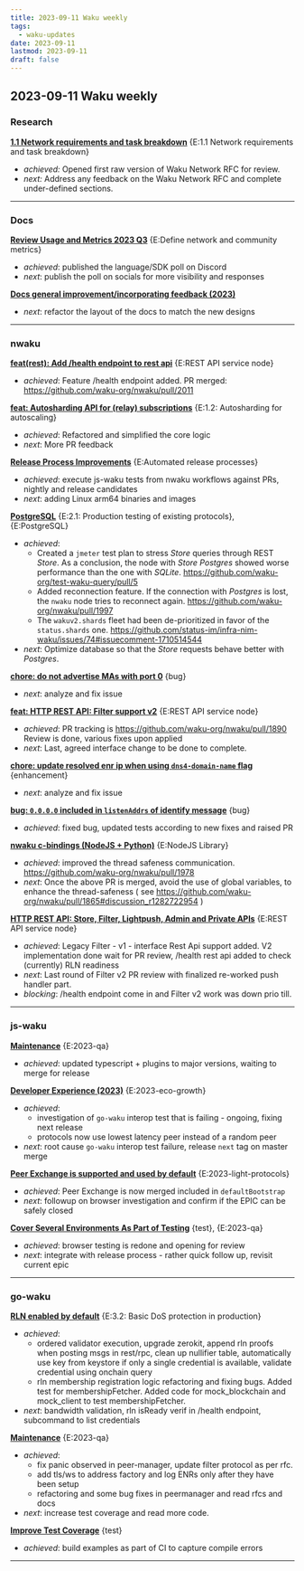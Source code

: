 ```yaml
---
title: 2023-09-11 Waku weekly
tags:
  - waku-updates
date: 2023-09-11
lastmod: 2023-09-11
draft: false
---
```


2023-09-11 Waku weekly
---
### Research

**[1.1 Network requirements and task breakdown](https://github.com/waku-org/pm/issues/62)** {E:1.1 Network requirements and task breakdown}

- _achieved:_ Opened first raw version of Waku Network RFC for review.
- _next:_ Address any feedback on the Waku Network RFC and complete under-defined sections.

---
### Docs

**[Review Usage and Metrics 2023 Q3](https://github.com/waku-org/docs.waku.org/issues/107)** {E:Define network and community metrics}

- _achieved_: published the language/SDK poll on Discord
- _next_: publish the poll on socials for more visibility and responses

**[Docs general improvement/incorporating feedback (2023)](https://github.com/waku-org/docs.waku.org/issues/102)**

- _next_: refactor the layout of the docs to match the new designs

---
### nwaku

**[feat(rest): Add /health endpoint to rest api](https://github.com/waku-org/nwaku/issues/1988)** {E:REST API service node}

- _achieved_: Feature /health endpoint added. PR merged: https://github.com/waku-org/nwaku/pull/2011

**[feat: Autosharding API for (relay) subscriptions](https://github.com/waku-org/nwaku/issues/1936)** {E:1.2: Autosharding for autoscaling}

- _achieved_: Refactored and simplified the core logic
- _next_: More PR feedback

**[Release Process Improvements](https://github.com/waku-org/nwaku/issues/1889)** {E:Automated release processes}

- _achieved_:  execute js-waku tests from nwaku workflows against PRs, nightly and release candidates
- _next_: adding Linux arm64 binaries and images

**[PostgreSQL](https://github.com/waku-org/nwaku/issues/1888)** {E:2.1: Production testing of existing protocols}, {E:PostgreSQL}

- _achieved_:
    - Created a `jmeter` test plan to stress _Store_ queries through REST _Store_. As a conclusion, the node with _Store_ _Postgres_ showed worse performance than the one with _SQLite_.
      https://github.com/waku-org/test-waku-query/pull/5
    - Added reconnection feature. If the connection with _Postgres_ is lost, the `nwaku` node tries to reconnect again. https://github.com/waku-org/nwaku/pull/1997
    - The `wakuv2.shards` fleet had been de-prioritized in favor of the `status.shards` one.
      https://github.com/status-im/infra-nim-waku/issues/74#issuecomment-1710514544
- _next_: Optimize database so that the _Store_ requests behave better with _Postgres_.

**[chore: do not advertise MAs with port 0](https://github.com/waku-org/nwaku/issues/1883)** {bug}

- _next_: analyze and fix issue

**[feat: HTTP REST API: Filter support v2](https://github.com/waku-org/nwaku/issues/1872)** {E:REST API service node}

- _achieved_: PR tracking is https://github.com/waku-org/nwaku/pull/1890
  Review is done, various fixes upon applied
- _next_: Last, agreed interface change to be done to complete.

**[chore: update resolved enr ip when using `dns4-domain-name` flag](https://github.com/waku-org/nwaku/issues/1576)** {enhancement}

- _next_: analyze and fix issue

**[bug: `0.0.0.0` included in `listenAddrs` of identify message](https://github.com/waku-org/nwaku/issues/1427)** {bug}

- _achieved_: fixed bug, updated tests according to new fixes and raised PR

**[nwaku c-bindings (NodeJS + Python)](https://github.com/waku-org/nwaku/issues/1332)** {E:NodeJS Library}

- _achieved_: improved the thread safeness communication.
  https://github.com/waku-org/nwaku/pull/1978
- _next_: Once the above PR is merged, avoid the use of global variables, to enhance the thread-safeness ( see https://github.com/waku-org/nwaku/pull/1865#discussion_r1282722954 )

**[HTTP REST API: Store, Filter, Lightpush, Admin and Private APIs](https://github.com/waku-org/nwaku/issues/1076)** {E:REST API service node}

- _achieved_: Legacy Filter - v1 - interface Rest Api support added. V2 implementation done wait for PR review, /health rest api added to check (currently) RLN readiness
- _next_: Last round of Filter v2 PR review with finalized re-worked push handler part.
- _blocking_: /health endpoint come in and Filter v2 work was down prio till.

---
### js-waku

**[Maintenance](https://github.com/waku-org/js-waku/issues/1455)** {E:2023-qa}

- _achieved_: updated typescript + plugins to major versions, waiting to merge for release

**[Developer Experience (2023)](https://github.com/waku-org/js-waku/issues/1453)** {E:2023-eco-growth}

- _achieved_:
  - investigation of `go-waku` interop test that is failing - ongoing, fixing next release
  - protocols now use lowest latency peer instead of a random peer
- _next_: root cause `go-waku` interop test failure, release `next` tag on master merge

**[Peer Exchange is supported and used by default](https://github.com/waku-org/js-waku/issues/1429)** {E:2023-light-protocols}

- _achieved_: Peer Exchange is now merged included in `defaultBootstrap`
- _next_: followup on browser investigation and confirm if the EPIC can be safely closed

**[Cover Several Environments As Part of Testing](https://github.com/waku-org/js-waku/issues/52)** {test}, {E:2023-qa}

- _achieved_: browser testing is redone and opening for review
- _next_: integrate with release process - rather quick follow up, revisit current epic

---
### go-waku

**[RLN enabled by default](https://github.com/waku-org/go-waku/issues/655)** {E:3.2: Basic DoS protection in production}

- _achieved_:
  - ordered validator execution, upgrade zerokit, append rln proofs when posting msgs in rest/rpc, clean up nullifier table, automatically use key from keystore if only a single credential is available, validate credential using onchain query
  - rln membership registration logic refactoring and fixing bugs. Added test for membershipFetcher. Added code for mock_blockchain and mock_client to test membershipFetcher.
- _next_:  bandwidth validation, rln isReady verif in /health endpoint, subcommand to list credentials

**[Maintenance](https://github.com/waku-org/go-waku/issues/634)** {E:2023-qa}

- _achieved_:
  - fix panic observed in peer-manager, update filter protocol as per rfc.
  - add tls/ws to address factory and log ENRs only after they have been setup
  - refactoring and some bug fixes in peermanager and read rfcs and docs
- _next_: increase test coverage and read more code.

**[Improve Test Coverage](https://github.com/waku-org/go-waku/issues/620)** {test}

- _achieved_: build examples as part of CI to capture compile errors

---
